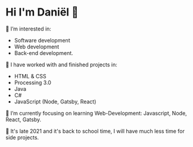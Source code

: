 # Hi I'm Daniël 👋
👀 I’m interested in: 

- Software development
- Web development
- Back-end development.

💞️ I have worked with and finished projects in:

- HTML & CSS
- Processing 3.0
- Java
- C#
- JavaScript (Node, Gatsby, React)

🌱 I’m currently focusing on learning Web-Development: Javascript, Node, React, Gatsby.

🌱 It's late 2021 and it's back to school time, I will have much less time for side projects.

<!---
daniel1890/daniel1890 is a ✨ special ✨ repository because its `README.md` (this file) appears on your GitHub profile.
You can click the Preview link to take a look at your changes.
--->
